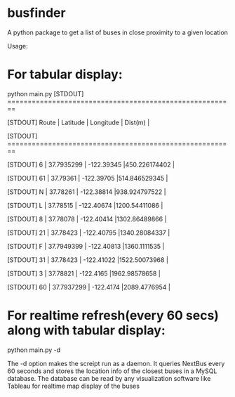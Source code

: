 # busfinder
A python package to get a list of buses in close proximity to a given location

Usage:

For tabular display:
==============
python main.py
[STDOUT] ========================================================

[STDOUT] Route 	 | Latitude 	 | Longitude 	 | Dist(m)       |

[STDOUT] ========================================================

[STDOUT] 6	 | 37.7935299	 | -122.39345	 |450.226174402	 |

[STDOUT] 61	 | 37.79361	 | -122.39705	 |514.846529345	 |

[STDOUT] N	 | 37.78261	 | -122.38814	 |938.924797522	 |

[STDOUT] L	 | 37.78515	 | -122.40674	 |1200.54411086	 |

[STDOUT] 8	 | 37.78078	 | -122.40414	 |1302.86489866	 |

[STDOUT] 21	 | 37.78423	 | -122.40795	 |1340.28084337	 |

[STDOUT] F	 | 37.7949399	 | -122.40813	 |1360.1111535	 |

[STDOUT] 31	 | 37.78423	 | -122.41022	 |1522.50073968	 |

[STDOUT] 3	 | 37.78821	 | -122.4165	 |1962.98578658	 |

[STDOUT] 60	 | 37.7937299	 | -122.4174	 |2089.4776954	 |

 
 For realtime refresh(every 60 secs) along with tabular display:
 ===========================================
 python main.py -d
 
 The -d option makes the screipt run as a daemon. It queries NextBus every 60 seconds and stores the 
 location info of the closest buses in a MySQL database. The database can be read by any visualization
 software like Tableau for realtime map display of the buses
